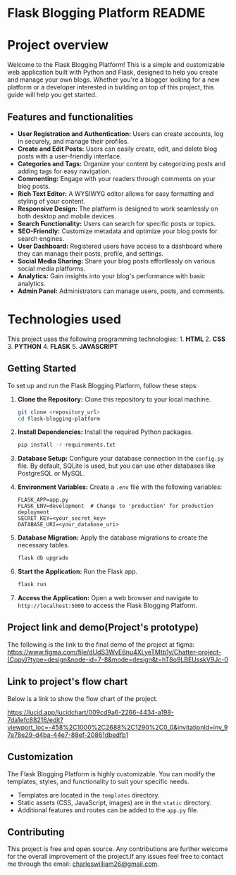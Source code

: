 # Flask Blogging Platform README

# Project overview

Welcome to the Flask Blogging Platform! This is a simple and customizable web application built with Python and Flask, designed to help you create and manage your own blogs. Whether you're a blogger looking for a new platform or a developer interested in building on top of this project, this guide will help you get started.

## Features and functionalities

- **User Registration and Authentication:** Users can create accounts, log in securely, and manage their profiles.
- **Create and Edit Posts:** Users can easily create, edit, and delete blog posts with a user-friendly interface.
- **Categories and Tags:** Organize your content by categorizing posts and adding tags for easy navigation.
- **Commenting:** Engage with your readers through comments on your blog posts.
- **Rich Text Editor:** A WYSIWYG editor allows for easy formatting and styling of your content.
- **Responsive Design:** The platform is designed to work seamlessly on both desktop and mobile devices.
- **Search Functionality:** Users can search for specific posts or topics.
- **SEO-Friendly:** Customize metadata and optimize your blog posts for search engines.
- **User Dashboard:** Registered users have access to a dashboard where they can manage their posts, profile, and settings.
- **Social Media Sharing:** Share your blog posts effortlessly on various social media platforms.
- **Analytics:** Gain insights into your blog's performance with basic analytics.
- **Admin Panel:** Administrators can manage users, posts, and comments.

# Technologies used

This project uses the following programming technologies:
                                 1. **HTML**
                                 2. **CSS**
                                 3. **PYTHON**
                                 4. **FLASK**
                                 5. **JAVASCRIPT**

## Getting Started

To set up and run the Flask Blogging Platform, follow these steps:

1. **Clone the Repository:** Clone this repository to your local machine.

   ```bash
   git clone <repository_url>
   cd flask-blogging-platform
   ```

2. **Install Dependencies:** Install the required Python packages.

   ```bash
   pip install -r requirements.txt
   ```

3. **Database Setup:** Configure your database connection in the `config.py` file. By default, SQLite is used, but you can use other databases like PostgreSQL or MySQL.

4. **Environment Variables:** Create a `.env` file with the following variables:

   ```env
   FLASK_APP=app.py
   FLASK_ENV=development  # Change to 'production' for production deployment
   SECRET_KEY=<your_secret_key>
   DATABASE_URI=<your_database_uri>
   ```

5. **Database Migration:** Apply the database migrations to create the necessary tables.

   ```bash
   flask db upgrade
   ```

6. **Start the Application:** Run the Flask app.

   ```bash
   flask run
   ```

7. **Access the Application:** Open a web browser and navigate to `http://localhost:5000` to access the Flask Blogging Platform.

## Project link and demo(Project's prototype)

The following is the link to the final demo of the project at figma: https://www.figma.com/file/dUdS3WvE6nu4XLyeTMtb1y/Chatter-project-(Copy)?type=design&node-id=7-8&mode=design&t=hT8o9LBEUsskV9Jc-0

## Link to project's flow chart
Below is a link to show the flow chart of the project.

https://lucid.app/lucidchart/009cd9a6-2266-4434-a198-7da1efc88216/edit?viewport_loc=-458%2C1000%2C2688%2C1290%2C0_0&invitationId=inv_97a78e29-d4ba-44e7-88ef-20861dbedfb1

## Customization

The Flask Blogging Platform is highly customizable. You can modify the templates, styles, and functionality to suit your specific needs.

- Templates are located in the `templates` directory.
- Static assets (CSS, JavaScript, images) are in the `static` directory.
- Additional features and routes can be added to the `app.py` file.

## Contributing

This project is free and open source. Any contributions are further welcome for the overall improvement of the project.If any issues feel free to contact me through the email: charleswilliam26@gmail.com.
